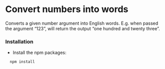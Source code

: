 # Convert numbers into words

Converts a given number argument into English words. E.g. when passed the argument “123”, will return the output “one hundred and twenty three”.

### Installation

-   Install the npm packages:

```
  npm install
```
